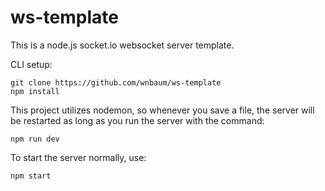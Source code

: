 # ws-template
This is a node.js socket.io websocket server template.

CLI setup:
```
git clone https://github.com/wnbaum/ws-template
npm install
```

This project utilizes nodemon, so whenever you save a file, the server will be restarted as long as you run the server with the command:
```
npm run dev
```

To start the server normally, use:
```
npm start
```
